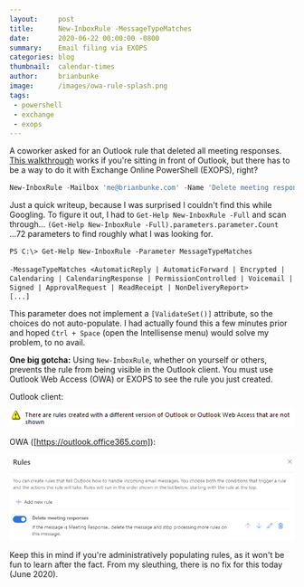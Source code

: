```yaml
---
layout:     post
title:      New-InboxRule -MessageTypeMatches
date:       2020-06-22 00:00:00 -0800
summary:    Email filing via EXOPS
categories: blog
thumbnail:  calendar-times
author:     brianbunke
image:      /images/owa-rule-splash.png
tags:
 - powershell
 - exchange
 - exops
---
```


A coworker asked for an Outlook rule that deleted all meeting responses. [This walkthrough] works if you're sitting in front of Outlook, but there has to be a way to do it with Exchange Online PowerShell (EXOPS), right?

```powershell
New-InboxRule -Mailbox 'me@brianbunke.com' -Name 'Delete meeting responses' -MessageTypeMatches CalendaringResponse -DeleteMessage:$true -StopProcessingRules:$true
```

Just a quick writeup, because I was surprised I couldn't find this while Googling. To figure it out, I had to `Get-Help New-InboxRule -Full` and scan through... `(Get-Help New-InboxRule -Full).parameters.parameter.Count` ...72 parameters to find roughly what I was looking for.

```
PS C:\> Get-Help New-InboxRule -Parameter MessageTypeMatches

-MessageTypeMatches <AutomaticReply | AutomaticForward | Encrypted | Calendaring | CalendaringResponse | PermissionControlled | Voicemail | Signed | ApprovalRequest | ReadReceipt | NonDeliveryReport>
[...]
```

This parameter does not implement a `[ValidateSet()]` attribute, so the choices do not auto-populate. I had actually found this a few minutes prior and hoped `Ctrl + Space` (open the Intellisense menu) would solve my problem, to no avail.

**One big gotcha:** Using `New-InboxRule`, whether on yourself or others, prevents the rule from being visible in the Outlook client. You must use Outlook Web Access (OWA) or EXOPS to see the rule you just created.

Outlook client:

[![outlook-rule-warning](/images/outlook-rule-warning.png)](/images/outlook-rule-warning.png)

OWA ([https://outlook.office365.com]):

[![owa-rule](/images/owa-rule.png)](/images/owa-rule.png)

Keep this in mind if you're administratively populating rules, as it won't be fun to learn after the fact. From my sleuthing, there is no fix for this today (June 2020).



[This walkthrough]: https://www.extendoffice.com/documents/outlook/1894-outlook-remove-meeting-responses.html
